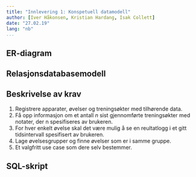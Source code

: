 ```yaml
---
title: "Innlevering 1: Konspetuell datamodell"
author: [Iver Håkonsen, Kristian Hardang, Isak Collett]
date: "27.02.19"
lang: "nb"
...
```



## ER-diagram

## Relasjonsdatabasemodell

## Beskrivelse av krav 
1. Registrere apparater, øvelser og treningsøkter med tilhørende data.
2. Få opp informasjon om et antall _n_ sist gjennomførte treningsøkter med
   notater, der n spesifiseres av brukeren.
3. For hver enkelt øvelse skal det være mulig å se en reultatlogg i et gitt
   tidsintervall spesifisert av brukeren.
4. Lage øvelsesgrupper og finne øvelser som er i samme gruppe.
5. Et valgfritt use case som dere selv bestemmer.

## SQL-skript

